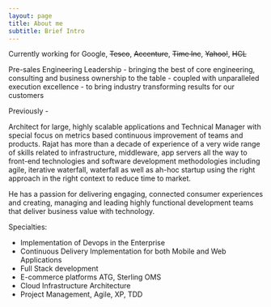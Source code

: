 ```yaml
---
layout: page
title: About me
subtitle: Brief Intro
---
```

Currently working for Google, ~~Tesco~~, ~~Accenture~~, ~~Time Inc~~, ~~Yahoo!~~, ~~HCL~~

Pre-sales Engineering Leadership - bringing the best of core engineering, consulting and business ownership to the table - coupled with unparalleled execution excellence - to bring industry transforming results for our customers

Previously -

Architect for large, highly scalable applications and Technical Manager with special focus on metrics based continuous improvement of teams and products.
Rajat has more than a decade of experience of a very wide range of skills related to infrastructure, middleware, app servers all the way to front-end technologies and software development methodologies including agile, iterative waterfall, waterfall as well as ah-hoc startup using the right approach in the right context to reduce time to market.

He has a passion for delivering engaging, connected consumer experiences and creating, managing and leading highly functional development teams that  deliver business value with technology.

Specialties: 

* Implementation of Devops in the Enterprise
* Continuous Delivery Implementation for both Mobile and Web Applications
* Full Stack development
* E-commerce platforms ATG, Sterling OMS
* Cloud Infrastructure Architecture
* Project Management, Agile, XP, TDD

